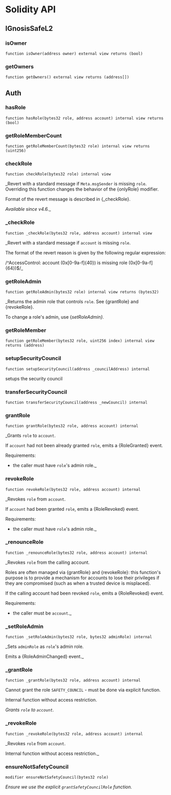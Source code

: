 # Solidity API

## IGnosisSafeL2

### isOwner

```solidity
function isOwner(address owner) external view returns (bool)
```

### getOwners

```solidity
function getOwners() external view returns (address[])
```

## Auth

### hasRole

```solidity
function hasRole(bytes32 role, address account) internal view returns (bool)
```

### getRoleMemberCount

```solidity
function getRoleMemberCount(bytes32 role) internal view returns (uint256)
```

### checkRole

```solidity
function checkRole(bytes32 role) internal view
```

_Revert with a standard message if `Meta.msgSender` is missing `role`.
Overriding this function changes the behavior of the {onlyRole} modifier.

Format of the revert message is described in {_checkRole}.

_Available since v4.6.__

### _checkRole

```solidity
function _checkRole(bytes32 role, address account) internal view
```

_Revert with a standard message if `account` is missing `role`.

The format of the revert reason is given by the following regular expression:

 /^AccessControl: account (0x[0-9a-f]{40}) is missing role (0x[0-9a-f]{64})$/_

### getRoleAdmin

```solidity
function getRoleAdmin(bytes32 role) internal view returns (bytes32)
```

_Returns the admin role that controls `role`. See {grantRole} and
{revokeRole}.

To change a role's admin, use {_setRoleAdmin}._

### getRoleMember

```solidity
function getRoleMember(bytes32 role, uint256 index) internal view returns (address)
```

### setupSecurityCouncil

```solidity
function setupSecurityCouncil(address _councilAddress) internal
```

setups the security council

### transferSecurityCouncil

```solidity
function transferSecurityCouncil(address _newCouncil) internal
```

### grantRole

```solidity
function grantRole(bytes32 role, address account) internal
```

_Grants `role` to `account`.

If `account` had not been already granted `role`, emits a {RoleGranted}
event.

Requirements:

- the caller must have ``role``'s admin role._

### revokeRole

```solidity
function revokeRole(bytes32 role, address account) internal
```

_Revokes `role` from `account`.

If `account` had been granted `role`, emits a {RoleRevoked} event.

Requirements:

- the caller must have ``role``'s admin role._

### _renounceRole

```solidity
function _renounceRole(bytes32 role, address account) internal
```

_Revokes `role` from the calling account.

Roles are often managed via {grantRole} and {revokeRole}: this function's
purpose is to provide a mechanism for accounts to lose their privileges
if they are compromised (such as when a trusted device is misplaced).

If the calling account had been revoked `role`, emits a {RoleRevoked}
event.

Requirements:

- the caller must be `account`._

### _setRoleAdmin

```solidity
function _setRoleAdmin(bytes32 role, bytes32 adminRole) internal
```

_Sets `adminRole` as ``role``'s admin role.

Emits a {RoleAdminChanged} event._

### _grantRole

```solidity
function _grantRole(bytes32 role, address account) internal
```

Cannot grant the role `SAFETY_COUNCIL` - must be done via explicit function.

Internal function without access restriction.

_Grants `role` to `account`._

### _revokeRole

```solidity
function _revokeRole(bytes32 role, address account) internal
```

_Revokes `role` from `account`.

Internal function without access restriction._

### ensureNotSafetyCouncil

```solidity
modifier ensureNotSafetyCouncil(bytes32 role)
```

_Ensure we use the explicit `grantSafetyCouncilRole` function._

